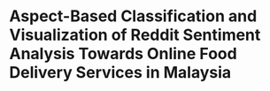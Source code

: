 # Aspect-Based Classification and Visualization of Reddit Sentiment Analysis Towards Online Food Delivery Services in Malaysia
